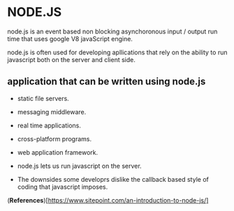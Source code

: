 # NODE.JS

node.js is an event based non blocking asynchoronous input / output run time that uses google V8 javaScript engine.

node.js is often used for developing apllications that rely on the ability to run javascript both on the server and client side.

## **application that can be written using node.js**

- static file servers.
- messaging middleware.
- real time applications.
- cross-platform programs.
- web application framework.

- node.js lets us run javascript on the server.

- The downsides some developrs dislike the callback based style of coding  that javascript imposes.



(**References**)[https://www.sitepoint.com/an-introduction-to-node-js/]